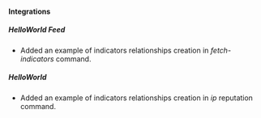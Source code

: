 
#### Integrations
##### HelloWorld Feed
- Added an example of indicators relationships creation in *fetch-indicators* command.
##### HelloWorld
- Added an example of indicators relationships creation in *ip* reputation command.
